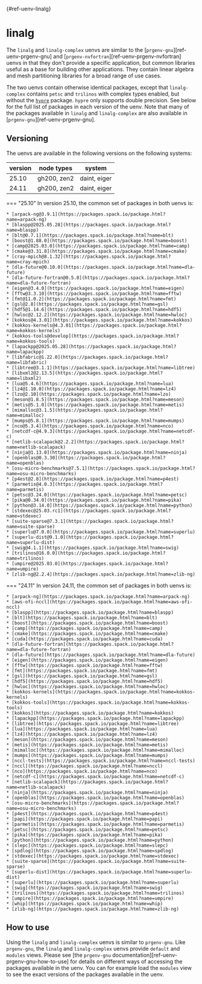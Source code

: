 [](){#ref-uenv-linalg}
# linalg

The `linalg` and `linalg-complex` uenvs are similar to the [`prgenv-gnu`][ref-uenv-prgenv-gnu] and [`prgenv-nvfortran`][ref-uenv-prgenv-nvfortran] uenvs in that they don't provide a specific application, but common libraries useful as a base for building other applications.
They contain linear algebra and mesh partitioning libraries for a broad range of use cases.

The two uenvs contain otherwise identical packages, except that `linalg-complex` contains `petsc` and `trilinos` with complex types enabled, but without the [`hypre`](https://packages.spack.io/package.html?name=hypre) package.
`hypre` only supports double precision.
See below for the full list of packages in each version of the uenv.
Note that many of the packages available in `linalg` and `linalg-complex` are also available in [`prgenv-gnu`][ref-uenv-prgenv-gnu].

## Versioning

The uenvs are available in the following versions on the following systems:

| version | node types | system |
|-----------|-----------|--------|
| 25.10 | gh200, zen2 | daint, eiger |
| 24.11 | gh200, zen2 | daint, eiger |

=== "25.10"
    In version 25.10, the common set of packages in both uenvs is:

    * [arpack-ng@3.9.1](https://packages.spack.io/package.html?name=arpack-ng)
    * [blaspp@2025.05.28](https://packages.spack.io/package.html?name=blaspp)
    * [blt@0.7.1](https://packages.spack.io/package.html?name=blt)
    * [boost@1.88.0](https://packages.spack.io/package.html?name=boost)
    * [camp@2025.03.0](https://packages.spack.io/package.html?name=camp)
    * [cmake@3.31.8](https://packages.spack.io/package.html?name=cmake)
    * [cray-mpich@8.1.32](https://packages.spack.io/package.html?name=cray-mpich)
    * [dla-future@0.10.0](https://packages.spack.io/package.html?name=dla-future)
    * [dla-future-fortran@0.5.0](https://packages.spack.io/package.html?name=dla-future-fortran)
    * [eigen@3.4.0](https://packages.spack.io/package.html?name=eigen)
    * [fftw@3.3.10](https://packages.spack.io/package.html?name=fftw)
    * [fmt@11.0.2](https://packages.spack.io/package.html?name=fmt)
    * [gsl@2.8](https://packages.spack.io/package.html?name=gsl)
    * [hdf5@1.14.6](https://packages.spack.io/package.html?name=hdf5)
    * [hwloc@2.12.2](https://packages.spack.io/package.html?name=hwloc)
    * [kokkos@4.3.01](https://packages.spack.io/package.html?name=kokkos)
    * [kokkos-kernels@4.3.01](https://packages.spack.io/package.html?name=kokkos-kernels)
    * [kokkos-tools@develop](https://packages.spack.io/package.html?name=kokkos-tools)
    * [lapackpp@2025.05.28](https://packages.spack.io/package.html?name=lapackpp)
    * [libfabric@1.22.0](https://packages.spack.io/package.html?name=libfabric)
    * [libtree@3.1.1](https://packages.spack.io/package.html?name=libtree)
    * [libxml2@2.13.5](https://packages.spack.io/package.html?name=libxml2)
    * [lua@5.4.6](https://packages.spack.io/package.html?name=lua)
    * [lz4@1.10.0](https://packages.spack.io/package.html?name=lz4)
    * [lzo@2.10](https://packages.spack.io/package.html?name=lzo)
    * [meson@1.8.5](https://packages.spack.io/package.html?name=meson)
    * [metis@5.1.0](https://packages.spack.io/package.html?name=metis)
    * [mimalloc@3.1.5](https://packages.spack.io/package.html?name=mimalloc)
    * [mumps@5.8.1](https://packages.spack.io/package.html?name=mumps)
    * [nco@5.3.4](https://packages.spack.io/package.html?name=nco)
    * [netcdf-c@4.9.3](https://packages.spack.io/package.html?name=netcdf-c)
    * [netlib-scalapack@2.2.2](https://packages.spack.io/package.html?name=netlib-scalapack)
    * [ninja@1.13.0](https://packages.spack.io/package.html?name=ninja)
    * [openblas@0.3.30](https://packages.spack.io/package.html?name=openblas)
    * [osu-micro-benchmarks@7.5.1](https://packages.spack.io/package.html?name=osu-micro-benchmarks)
    * [p4est@2.8](https://packages.spack.io/package.html?name=p4est)
    * [parmetis@4.0.3](https://packages.spack.io/package.html?name=parmetis)
    * [petsc@3.24.0](https://packages.spack.io/package.html?name=petsc)
    * [pika@0.34.0](https://packages.spack.io/package.html?name=pika)
    * [python@3.14.0](https://packages.spack.io/package.html?name=python)
    * [stdexec@25.03.rc1](https://packages.spack.io/package.html?name=stdexec)
    * [suite-sparse@7.3.1](https://packages.spack.io/package.html?name=suite-sparse)
    * [superlu@7.0.0](https://packages.spack.io/package.html?name=superlu)
    * [superlu-dist@9.1.0](https://packages.spack.io/package.html?name=superlu-dist)
    * [swig@4.1.1](https://packages.spack.io/package.html?name=swig)
    * [trilinos@16.0.0](https://packages.spack.io/package.html?name=trilinos)
    * [umpire@2025.03.0](https://packages.spack.io/package.html?name=umpire)
    * [zlib-ng@2.2.4](https://packages.spack.io/package.html?name=zlib-ng)

=== "24.11"
    In version 24.11, the common set of packages in both uenvs is:

    * [arpack-ng](https://packages.spack.io/package.html?name=arpack-ng)
    * [aws-ofi-nccl](https://packages.spack.io/package.html?name=aws-ofi-nccl)
    * [blaspp](https://packages.spack.io/package.html?name=blaspp)
    * [blt](https://packages.spack.io/package.html?name=blt)
    * [boost](https://packages.spack.io/package.html?name=boost)
    * [camp](https://packages.spack.io/package.html?name=camp)
    * [cmake](https://packages.spack.io/package.html?name=cmake)
    * [cuda](https://packages.spack.io/package.html?name=cuda)
    * [dla-future-fortran](https://packages.spack.io/package.html?name=dla-future-fortran)
    * [dla-future](https://packages.spack.io/package.html?name=dla-future)
    * [eigen](https://packages.spack.io/package.html?name=eigen)
    * [fftw](https://packages.spack.io/package.html?name=fftw)
    * [fmt](https://packages.spack.io/package.html?name=fmt)
    * [gsl](https://packages.spack.io/package.html?name=gsl)
    * [hdf5](https://packages.spack.io/package.html?name=hdf5)
    * [hwloc](https://packages.spack.io/package.html?name=hwloc)
    * [kokkos-kernels](https://packages.spack.io/package.html?name=kokkos-kernels)
    * [kokkos-tools](https://packages.spack.io/package.html?name=kokkos-tools)
    * [kokkos](https://packages.spack.io/package.html?name=kokkos)
    * [lapackpp](https://packages.spack.io/package.html?name=lapackpp)
    * [libtree](https://packages.spack.io/package.html?name=libtree)
    * [lua](https://packages.spack.io/package.html?name=lua)
    * [lz4](https://packages.spack.io/package.html?name=lz4)
    * [meson](https://packages.spack.io/package.html?name=meson)
    * [metis](https://packages.spack.io/package.html?name=metis)
    * [mimalloc](https://packages.spack.io/package.html?name=mimalloc)
    * [mumps](https://packages.spack.io/package.html?name=mumps)
    * [nccl-tests](https://packages.spack.io/package.html?name=nccl-tests)
    * [nccl](https://packages.spack.io/package.html?name=nccl)
    * [nco](https://packages.spack.io/package.html?name=nco)
    * [netcdf-c](https://packages.spack.io/package.html?name=netcdf-c)
    * [netlib-scalapack](https://packages.spack.io/package.html?name=netlib-scalapack)
    * [ninja](https://packages.spack.io/package.html?name=ninja)
    * [openblas](https://packages.spack.io/package.html?name=openblas)
    * [osu-micro-benchmarks](https://packages.spack.io/package.html?name=osu-micro-benchmarks)
    * [p4est](https://packages.spack.io/package.html?name=p4est)
    * [papi](https://packages.spack.io/package.html?name=papi)
    * [parmetis](https://packages.spack.io/package.html?name=parmetis)
    * [petsc](https://packages.spack.io/package.html?name=petsc)
    * [pika](https://packages.spack.io/package.html?name=pika)
    * [python](https://packages.spack.io/package.html?name=python)
    * [slepc](https://packages.spack.io/package.html?name=slepc)
    * [spdlog](https://packages.spack.io/package.html?name=spdlog)
    * [stdexec](https://packages.spack.io/package.html?name=stdexec)
    * [suite-sparse](https://packages.spack.io/package.html?name=suite-sparse)
    * [superlu-dist](https://packages.spack.io/package.html?name=superlu-dist)
    * [superlu](https://packages.spack.io/package.html?name=superlu)
    * [swig](https://packages.spack.io/package.html?name=swig)
    * [trilinos](https://packages.spack.io/package.html?name=trilinos)
    * [umpire](https://packages.spack.io/package.html?name=umpire)
    * [whip](https://packages.spack.io/package.html?name=whip)
    * [zlib-ng](https://packages.spack.io/package.html?name=zlib-ng)

## How to use

Using the `linalg` and `linalg-complex` uenvs is similar to `prgenv-gnu`.
Like `prgenv-gnu`, the `linalg` and `linalg-complex` uenvs provide `default` and `modules` views.
Please see [the `prgenv-gnu` documentation][ref-uenv-prgenv-gnu-how-to-use] for details on different ways of accessing the packages available in the uenv.
You can for example load the `modules` view to see the exact versions of the packages available in the uenv.
